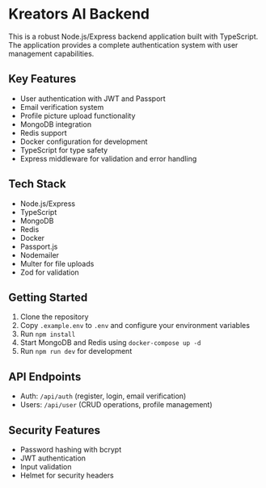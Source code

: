 # Kreators AI Backend

This is a robust Node.js/Express backend application built with TypeScript. The application provides a complete authentication system with user management capabilities.

## Key Features

- User authentication with JWT and Passport
- Email verification system
- Profile picture upload functionality
- MongoDB integration
- Redis support
- Docker configuration for development
- TypeScript for type safety
- Express middleware for validation and error handling

## Tech Stack

- Node.js/Express
- TypeScript
- MongoDB
- Redis
- Docker
- Passport.js
- Nodemailer
- Multer for file uploads
- Zod for validation

## Getting Started

1. Clone the repository
2. Copy `.example.env` to `.env` and configure your environment variables
3. Run `npm install`
4. Start MongoDB and Redis using `docker-compose up -d`
5. Run `npm run dev` for development

## API Endpoints

- Auth: `/api/auth` (register, login, email verification)
- Users: `/api/user` (CRUD operations, profile management)

## Security Features

- Password hashing with bcrypt
- JWT authentication
- Input validation
- Helmet for security headers
